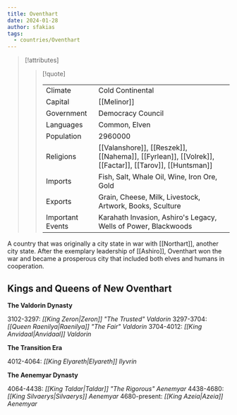 ```yaml
---
title: Oventhart
date: 2024-01-28
author: sfakias
tags:
  - countries/Oventhart
---
```


> [!attributes]
> 
> > [!quote]
> >
> > | | |
> > | --- | --- |
> > | Climate | Cold Continental |
> > | Capital | [[Melinor]] |
> > | Government | Democracy Council |
> > | Languages | Common, Elven |
> > | Population | 2960000 |
> > | Religions | [[Valanshore]], [[Reszek]], [[Nahema]], [[Fyrlean]], [[Volrek]], [[Factar]], [[Tarov]], [[Huntsman]] |
> > | Imports | Fish, Salt, Whale Oil, Wine, Iron Ore, Gold |
> > | Exports | Grain, Cheese, Milk, Livestock, Artwork, Books, Sculture |
> > | Important Events | Karahath Invasion, Ashiro's Legacy, Wells of Power, Blackwoods |

A country that was originally a city state in war with [[Northart]], another city state. After the exemplary leadership of [[Ashiro]], Oventhart won the war and became a prosperous city that included both elves and humans in cooperation.

## Kings and Queens of New Oventhart

**The Valdorin Dynasty**

3102-3297: *[[King Zeron|Zeron]] "The Trusted" Valdorin*
3297-3704: *[[Queen Raenilya|Raenilya]] "The Fair" Valdorin*
3704-4012: *[[King Anvidaal|Anvidaal]] Valdorin*


**The Transition Era**

4012-4064: *[[King Elyareth|Elyareth]] Ilyvrin*


**The Aenemyar Dynasty**

4064-4438: *[[King Taldar|Taldar]] "The Rigorous" Aenemyar*
4438-4680: *[[King Silvaerys|Silvaerys]] Aenemyar*
4680-present: *[[King Azeia|Azeia]] Aenemyar*